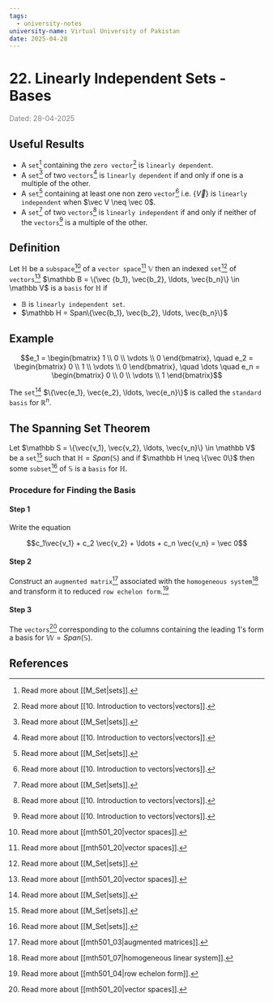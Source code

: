 ```yaml
---
tags:
  - university-notes
university-name: Virtual University of Pakistan
date: 2025-04-28
---
```


# 22. Linearly Independent Sets - Bases

<span style="color: gray;">Dated: 28-04-2025</span>

## Useful Results

- A `set`[^1] containing the `zero vector`[^2] is `linearly dependent`.
- A `set`[^1] of two `vectors`[^2] is `linearly dependent` if and only if one is a multiple of the other.
- A `set`[^1] containing at least one non zero `vector`[^2] i.e. $\{\vec V\}$ is `linearly independent` when $\vec V \neq \vec 0$.
- A `set`[^1] of two `vectors`[^2] is `linearly independent` if and only if neither of the `vectors`[^2] is a multiple of the other.

## Definition

Let $\mathbb H$ be a `subspace`[^3] of a `vector space`[^3] $\mathbb V$ then an indexed `set`[^1] of `vectors`[^3] $\mathbb B = \{\vec {b_1}, \vec{b_2}, \ldots, \vec{b_n}\} \in \mathbb V$ is a `basis` for $\mathbb H$ if

- $\mathbb B$ is `linearly independent set`.
- $\mathbb H = Span\{\vec{b_1}, \vec{b_2}, \ldots, \vec{b_n}\}$

## Example

$$e_1 = \begin{bmatrix} 1 \\ 0 \\ \vdots \\ 0 \end{bmatrix}, \quad e_2 = \begin{bmatrix} 0 \\ 1 \\ \vdots \\ 0 \end{bmatrix}, \quad \dots \quad e_n = \begin{bmatrix} 0 \\ 0 \\ \vdots \\ 1 \end{bmatrix}$$

The `set`[^1] $\{\vec{e_1}, \vec{e_2}, \ldots, \vec{e_n}\}$ is called the `standard basis` for $\mathbb R^n$.

## The Spanning Set Theorem

Let $\mathbb S = \{\vec{v_1}, \vec{v_2}, \ldots, \vec{v_n}\} \in \mathbb V$ be a `set`[^1] such that $\mathbb H = Span (\mathbb S)$ and if $\mathbb H \neq \{\vec 0\}$ then some `subset`[^1] of $\mathbb S$ is a `basis` for $\mathbb H$.

### Procedure for Finding the Basis

#### Step 1

Write the equation  

$$c_1\vec{v_1} + c_2 \vec{v_2} + \ldots + c_n \vec{v_n} = \vec 0$$

#### Step 2

Construct an `augmented matrix`[^4] associated with the `homogeneous system`[^5] and transform it to reduced `row echelon form`.[^6]

#### Step 3

The `vectors`[^3] corresponding to the columns containing the leading $1$'s form a basis for $\mathbb W = Span(\mathbb S)$.

## References

[^1]: Read more about [[M_Set|sets]].
[^2]: Read more about [[10. Introduction to vectors|vectors]].
[^3]: Read more about [[mth501_20|vector spaces]].
[^4]: Read more about [[mth501_03|augmented matrices]].
[^5]: Read more about [[mth501_07|homogeneous linear system]].
[^6]: Read more about [[mth501_04|row echelon form]].